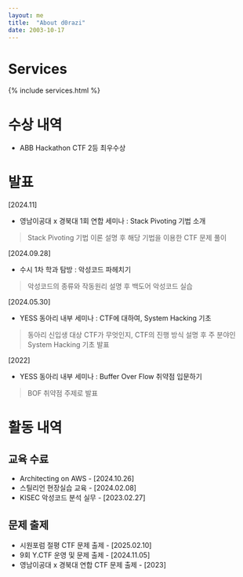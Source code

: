 ```yaml
---
layout: me
title:  "About d0razi"
date: 2003-10-17
---
```


# Services

{% include services.html %}

# 수상 내역
- ABB Hackathon CTF 2등 최우수상

# 발표
[2024.11]
- 영남이공대 x 경북대 1회 연합 세미나 : Stack Pivoting 기법 소개
> Stack Pivoting 기법 이론 설명 후 해당 기법을 이용한 CTF 문제 풀이

[2024.09.28]
- 수시 1차 학과 탐방 : 악성코드 파헤치기
> 악성코드의 종류와 작동원리 설명 후 백도어 악성코드 실습

[2024.05.30]
- YESS 동아리 내부 세미나 : CTF에 대하여, System Hacking 기초
> 동아리 신입생 대상 CTF가 무엇인지, CTF의 진행 방식 설명 후 주 분야인 System Hacking 기초 발표

[2022]
- YESS 동아리 내부 세미나 : Buffer Over Flow 취약점 입문하기
> BOF 취약점 주제로 발표

# 활동 내역
## 교육 수료
- Architecting on AWS - [2024.10.26]
- 스틸리언 현장실습 교육 - [2024.02.08]
- KISEC 악성코드 분석 실무 - [2023.02.27]

## 문제 출제
- 시원포럼 절평 CTF 문제 출제 - [2025.02.10]
- 9회 Y.CTF 운영 및 문제 출제 - [2024.11.05]
- 영남이공대 x 경북대 연합 CTF 문제 출제 - [2023]
